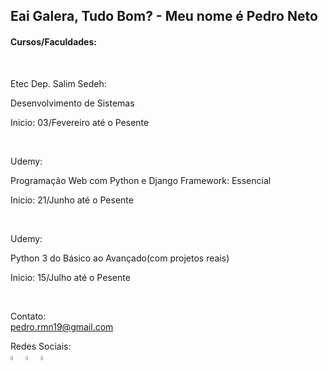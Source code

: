 ## Eai Galera, Tudo Bom? - Meu nome é Pedro Neto

#### Cursos/Faculdades:
<br/>
<p>Etec Dep. Salim Sedeh:</p>
<p>Desenvolvimento de Sistemas</p>
<p>Inicio: 03/Fevereiro até o Pesente</p>
<br/>
<p>Udemy:</p>
<p>Programação Web com Python e Django Framework: Essencial</p>
<p>Inicio: 21/Junho até o Pesente</p>
<br/>
<p>Udemy:</p>
<p>Python 3 do Básico ao Avançado(com projetos reais)</p>
<p>Inicio: 15/Julho até o Pesente</p>
<br/>
  
Contato:</br>
pedro.rmn19@gmail.com

Redes Sociais:<br/>
<a href="https://www.instagram.com/pedro.rmn19/"><img width="4%" src="https://cdn-icons-png.flaticon.com/512/2111/2111463.png"></a>
<a href="https://www.facebook.com/profile.php?id=100029653882575"><img width="4%" src="https://cdn-icons-png.flaticon.com/512/733/733547.png"></a>
<a href="https://www.linkedin.com/in/pedro-rufino-da-mata-neto-ab956b20a"><img width="4%" src="https://cdn-icons.flaticon.com/png/512/3536/premium/3536505.png?token=exp=1659451716~hmac=9457e8125ce1ebe5325a5246af55a742"></a>


